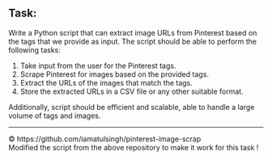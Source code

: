## Task:

Write a Python script that can extract image URLs from Pinterest based on the tags that we provide as input. The script should be able to perform the following tasks:

1. Take input from the user for the Pinterest tags.<br>
2. Scrape Pinterest for images based on the provided tags.<br>
3. Extract the URLs of the images that match the tags.<br>
4. Store the extracted URLs in a CSV file or any other suitable format.

Additionally, script should be efficient and scalable, able to handle a large volume of tags and images. 

<hr>
&copy; https://github.com/iamatulsingh/pinterest-image-scrap
<br>Modified the script from the above repository to make it work for this task !
